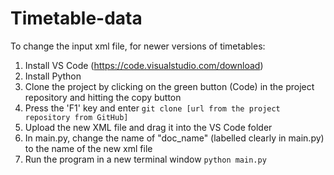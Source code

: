 # Timetable-data

To change the input xml file, for newer versions of timetables:

1. Install VS Code (https://code.visualstudio.com/download)
2. Install Python 
3. Clone the project by clicking on the green button (Code) in the project repository and hitting the copy button
4. Press the 'F1' key and enter ```git clone [url from the project repository from GitHub]```
5. Upload the new XML file and drag it into the VS Code folder
6. In main.py, change the name of "doc_name" (labelled clearly in main.py) to the name of the new xml file
7. Run the program in a new terminal window ```python main.py```